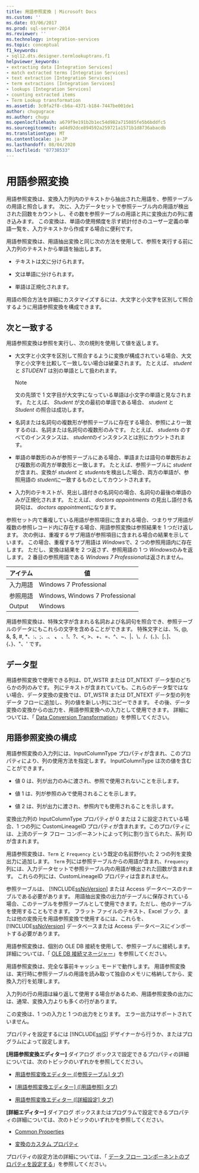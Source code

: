 ```yaml
---
title: 用語参照変換 | Microsoft Docs
ms.custom: ''
ms.date: 03/06/2017
ms.prod: sql-server-2014
ms.reviewer: ''
ms.technology: integration-services
ms.topic: conceptual
f1_keywords:
- sql12.dts.designer.termlookuptrans.f1
helpviewer_keywords:
- extracting data [Integration Services]
- match extracted terms [Integration Services]
- text extraction [Integration Services]
- term extractions [Integration Services]
- lookups [Integration Services]
- counting extracted items
- Term Lookup transformation
ms.assetid: 3c0fa2f8-cb6a-4371-b184-7447be001de1
author: chugugrace
ms.author: chugu
ms.openlocfilehash: a679f9e191b2b1ec54d982a715085fe5b6bddfc5
ms.sourcegitcommit: ad4d92dce894592a259721a1571b1d8736abacdb
ms.translationtype: MT
ms.contentlocale: ja-JP
ms.lasthandoff: 08/04/2020
ms.locfileid: "87738533"
---
```

# <a name="term-lookup-transformation"></a>用語参照変換
  用語参照変換は、変換入力列内のテキストから抽出された用語を、参照テーブルの用語と照合します。 次に、入力データセットで参照テーブル内の用語が検出された回数をカウントし、その数を参照テーブルの用語と共に変換出力の列に書き込みます。 この変換は、単語の使用頻度を示す統計付きのユーザー定義の単語一覧を、入力テキストから作成する場合に便利です。  
  
 用語参照変換は、用語抽出変換と同じ次の方法を使用して、参照を実行する前に入力列のテキストから単語を抽出します。  
  
-   テキストは文に分けられます。  
  
-   文は単語に分けられます。  
  
-   単語は正規化されます。  
  
 用語の照合方法を詳細にカスタマイズするには、大文字と小文字を区別して照合するように用語参照変換を構成できます。  
  
## <a name="matches"></a>次と一致する  
 用語参照変換は参照を実行し、次の規則を使用して値を返します。  
  
-   大文字と小文字を区別して照合するように変換が構成されている場合、大文字と小文字を比較して一致しない場合は破棄されます。 たとえば、 *student* と *STUDENT* は別の単語として扱われます。  
  
    > [!NOTE]  
    >  文の先頭で 1 文字目が大文字になっている単語は小文字の単語と見なされます。 たとえば、 *Student* が文の最初の単語である場合、 *student* と *Student* の照合は成功します。  
  
-   名詞または名詞句の複数形が参照テーブルに存在する場合、参照により一致するのは、名詞または名詞句の複数形のみです。 たとえば、 *students* のすべてのインスタンスは、 *student*のインスタンスとは別にカウントされます。  
  
-   単語の単数形のみが参照テーブルにある場合、単語または語句の単数形および複数形の両方が単数形と一致します。 たとえば、参照テーブルに *student*が含まれ、変換が *student* と *students*を検出した場合、両方の単語が、参照用語の *student*に一致するものとしてカウントされます。  
  
-   入力列のテキストが、見出し語付きの名詞句の場合、名詞句の最後の単語のみが正規化されます。 たとえば、 *doctors appointments* の見出し語付き名詞句は、 *doctors appointment*になります。  
  
 参照セット内で重複している用語が参照項目に含まれる場合、つまりサブ用語が複数の参照レコード内に存在する場合、用語参照変換は参照結果を 1 つだけ返します。 次の例は、重複するサブ用語が参照項目に含まれる場合の結果を示しています。 この場合、重複するサブ用語は *Windows*で、2 つの参照用語内に存在します。 ただし、変換は結果を 2 つ返さず、参照用語の 1 つ *Windows*のみを返します。 2 番目の参照用語である *Windows 7 Professional*は返されません。  
  
|アイテム|値|  
|----------|-----------|  
|入力用語|Windows 7 Professional|  
|参照用語|Windows, Windows 7 Professional|  
|Output|Windows|  
  
 用語参照変換は、特殊文字が含まれる名詞および名詞句を照合でき、参照テーブルのデータにもこれらの文字を含めることができます。 特殊文字とは、%, @, &, $, #, \*、:、;、.、 **、** 、!、?、\<, >、+、=、^、~、|、\\、/、(、)、[、]、{、}、"、' です。  
  
## <a name="data-types"></a>データ型  
 用語参照変換で使用できる列は、DT_WSTR または DT_NTEXT データ型のどちらかの列のみです。 列にテキストが含まれていても、これらのデータ型ではない場合、データ変換の変換では、DT_WSTR または DT_NTEXT データ型の列をデータ フローに追加し、列の値を新しい列にコピーできます。 その後、データ変換の変換からの出力を、用語参照変換への入力として使用できます。 詳細については、「 [Data Conversion Transformation](data-conversion-transformation.md)」を参照してください。  
  
## <a name="configuration-the-term-lookup-transformation"></a>用語参照変換の構成  
 用語参照変換の入力列には、InputColumnType プロパティが含まれ、このプロパティにより、列の使用方法を指定します。 InputColumnType は次の値を含むことができます。  
  
-   値 0 は、列が出力のみに渡され、参照で使用されないことを示します。  
  
-   値 1 は、列が参照のみで使用されることを示します。  
  
-   値 2 は、列が出力に渡され、参照内でも使用されることを示します。  
  
 変換出力列の InputColumnType プロパティが 0 または 2 に設定されている場合、1 つの列に CustomLineageID プロパティが含まれます。このプロパティには、上流のデータ フロー コンポーネントによって列に割り当てられた、系列 ID が含まれます。  
  
 用語参照変換は、`Term` と `Frequency` という既定の名前野付いた 2 つの列を変換出力に追加します。 `Term` 列には参照テーブルからの用語が含まれ、`Frequency` 列には、入力データセットで参照テーブル内の用語が検出された回数が含まれます。 これらの列には、CustomLineageID プロパティは含まれません。  
  
 参照テーブルは、 [!INCLUDE[ssNoVersion](../../../includes/ssnoversion-md.md)] または Access データベースのテーブルである必要があります。 用語抽出変換の出力がテーブルに保存されている場合、このテーブルを参照テーブルとして使用できます。ただし、他のテーブルを使用することもできます。 フラット ファイルのテキスト、Excel ブック、または他の変換元を用語参照変換で使用するには、これらを、 [!INCLUDE[ssNoVersion](../../../includes/ssnoversion-md.md)] データベースまたは Access データベースにインポートする必要があります。  
  
 用語参照変換は、個別の OLE DB 接続を使用して、参照テーブルに接続します。 詳細については、「 [OLE DB 接続マネージャー](../../connection-manager/ole-db-connection-manager.md)」を参照してください。  
  
 用語参照変換は、完全な事前キャッシュ モードで動作します。 用語参照変換は、実行時に参照テーブルの用語を読み取って独自のメモリに格納してから、変換入力行を処理します。  
  
 入力列の行の用語は繰り返して使用する場合があるため、用語参照変換の出力には、通常、変換入力よりも多くの行があります。  
  
 この変換は、1 つの入力と 1 つの出力をとります。 エラー出力はサポートされていません。  
  
 プロパティを設定するには [!INCLUDE[ssIS](../../../includes/ssis-md.md)] デザイナーから行うか、またはプログラムによって設定します。  
  
 **[用語参照変換エディター]** ダイアログ ボックスで設定できるプロパティの詳細については、次のトピックのいずれかを参照してください。  
  
-   [用語参照変換エディター ([参照テーブル] タブ)](../../term-lookup-transformation-editor-reference-table-tab.md)  
  
-   [[用語参照変換エディター] &#40;[用語参照] タブ&#41;](../../term-lookup-transformation-editor-term-lookup-tab.md)  
  
-   [用語参照変換エディター ([詳細設定] タブ)](../../term-lookup-transformation-editor-advanced-tab.md)  
  
 **[詳細エディター]** ダイアログ ボックスまたはプログラムで設定できるプロパティの詳細については、次のトピックのいずれかを参照してください。  
  
-   [Common Properties](../../common-properties.md)  
  
-   [変換のカスタム プロパティ](transformation-custom-properties.md)  
  
 プロパティの設定方法の詳細については、「 [データ フロー コンポーネントのプロパティを設定する](../set-the-properties-of-a-data-flow-component.md)」を参照してください。  
  
  

